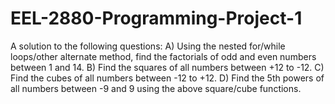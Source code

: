 # EEL-2880-Programming-Project-1
A solution to the following questions: 
  A) Using the nested for/while loops/other alternate method, find the factorials of odd and even numbers between 1 and 14. 
  B) Find the squares of all numbers between +12 to -12. 
  C) Find the cubes of all numbers between -12 to +12. 
  D) Find the 5th powers of all numbers between -9 and 9 using the above square/cube functions.
